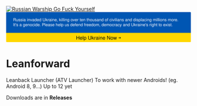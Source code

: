 [![Russian Warship Go Fuck Yourself](https://raw.githubusercontent.com/vshymanskyy/StandWithUkraine/main/badges/RussianWarship.svg)](https://stand-with-ukraine.pp.ua)
[![Stand With Ukraine](https://raw.githubusercontent.com/vshymanskyy/StandWithUkraine/main/banner2-direct.svg)](https://stand-with-ukraine.pp.ua)
# Leanforward
Leanback Launcher (ATV Launcher) To work with newer Androids! (eg. Android 8, 9...) Up to 12 yet

Downloads are in **Releases**
